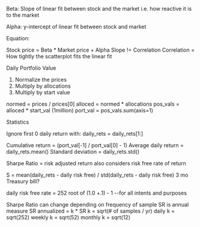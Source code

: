 Beta: Slope of linear fit between stock and the market i.e. how reactive it is to the market

Alpha: y-intercept of linear fit between stock and market

Equation:

Stock price = Beta * Market price + Alpha
Slope != Correlation
Correlation = How tightly the scatterplot fits the linear fit

Daily Portfolio Value
1. Normalize the prices
2. Multiply by allocations
3. Multiply by start value

normed = prices / prices[0]
alloced = normed * allocations
pos_vals = alloced * start_val (1million)
port_val = pos_vals.sum(axis=1)

Statistics

Ignore first 0 daily return with: daily_rets = daily_rets[1:]

Cumulative return = (port_val[-1] / port_val[0] - 1)
Average daily return = daily_rets.mean()
Standard deviation = daily_rets.std()

Sharpe Ratio = risk adjusted return
also considers risk free rate of return

S = mean(daily_rets - daily risk free) / std(daily_rets - daily risk free)
3 mo Treasury bill?

daily risk free rate = 252 root of (1.0 +.1) - 1
--for all intents and purposes

Sharpe Ratio can change depending on frequency of sample
SR is annual measure
SR annualized = k * SR
k = sqrt(# of samples / yr)
daily k = sqrt(252)
weekly k = sqrt(52)
monthly k = sqrt(12)



